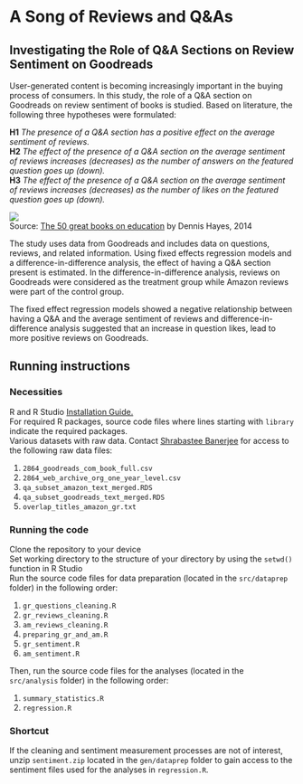 # A Song of Reviews and Q&As
## Investigating the Role of Q&A Sections on Review Sentiment on Goodreads

User-generated content is becoming increasingly important in the buying process of consumers. In this study, the role of a Q&A section on Goodreads on review sentiment of books is studied. Based on literature, the following three hypotheses were formulated:

**H1**  *The presence of a Q&A section has a positive effect on the average sentiment of reviews.*\
**H2**	*The effect of the presence of a Q&A section on the average sentiment of reviews increases (decreases) as the number of answers on the featured question goes up (down).*\
**H3**	*The effect of the presence of a Q&A section on the average sentiment of reviews increases (decreases) as the number of likes on the featured question goes up (down).*

![](https://images.theconversation.com/files/45159/original/rptgtpxd-1396254731.jpg?ixlib=rb-1.1.0&q=45&auto=format&w=754&h=502&fit=crop)\
Source: [The 50 great books on education](https://theconversation.com/the-50-great-books-on-education-24934) by Dennis Hayes, 2014

The study uses data from Goodreads and includes data on questions, reviews, and related information. Using fixed effects regression models and a difference-in-difference analysis, the effect of having a Q&A section present is estimated. In the difference-in-difference analysis, reviews on Goodreads were considered as the treatment group while Amazon reviews were part of the control group.

The fixed effect regression models showed a negative relationship between having a Q&A and the average sentiment of reviews and difference-in-difference analysis suggested that an increase in question likes, lead to more positive reviews on Goodreads.

## Running instructions
### Necessities

R and R Studio [Installation Guide.](https://tilburgsciencehub.com/building-blocks/configure-your-computer/statistics-and-computation/r/)\
For required R packages, source code files where lines starting with `library` indicate the required packages.\
Various datasets with raw data. Contact [Shrabastee Banerjee](https://github.com/shrabasteebanerjee) for access to the following raw data files:

1) `2864_goodreads_com_book_full.csv`
2) `2864_web_archive_org_one_year_level.csv`
3) `qa_subset_amazon_text_merged.RDS`
4) `qa_subset_goodreads_text_merged.RDS`
5) `overlap_titles_amazon_gr.txt`


### Running the code
Clone the repository to your device\
Set working directory to the structure of your directory by using the `setwd()` function in R Studio\
Run the source code files for data preparation (located in the `src/dataprep` folder) in the following order:

1) `gr_questions_cleaning.R`
2) `gr_reviews_cleaning.R`
3) `am_reviews_cleaning.R`
4) `preparing_gr_and_am.R`
5) `gr_sentiment.R`
7) `am_sentiment.R`

Then, run the source code files for the analyses (located in the `src/analysis` folder) in the following order:

1) `summary_statistics.R`
2) `regression.R`

### Shortcut
If the cleaning and sentiment measurement processes are not of interest, unzip `sentiment.zip` located in the `gen/dataprep` folder to gain access to the sentiment files used for the analyses in `regression.R`. 
